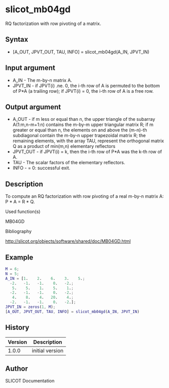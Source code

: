 # slicot_mb04gd

RQ factorization with row pivoting of a matrix.

## Syntax

- [A_OUT, JPVT_OUT, TAU, INFO] = slicot_mb04gd(A_IN, JPVT_IN)

## Input argument

- A_IN - The m-by-n matrix A.
- JPVT_IN - if JPVT(i) .ne. 0, the i-th row of A is permuted to the bottom of P\*A (a trailing row); if JPVT(i) = 0, the i-th row of A is a free row.

## Output argument

- A_OUT - if m less or equal than n, the upper triangle of the subarray A(1:m,n-m+1:n) contains the m-by-m upper triangular matrix R; if m greater or equal than n, the elements on and above the (m-n)-th subdiagonal contain the m-by-n upper trapezoidal matrix R; the remaining elements, with the array TAU, represent the orthogonal matrix Q as a product of min(m,n) elementary reflectors
- JPVT_OUT - if JPVT(i) = k, then the i-th row of P\*A was the k-th row of A.
- TAU - The scalar factors of the elementary reflectors.
- INFO - = 0: successful exit.

## Description

  <p> To compute an RQ factorization with row pivoting of a real m-by-n matrix A: P * A = R * Q.</p>

Used function(s)

MB04GD

Bibliography

http://slicot.org/objects/software/shared/doc/MB04GD.html

## Example

```matlab
M = 6;
N = 5;
A_IN = [1.    2.    6.    3.    5.;
  -2.   -1.   -1.    0.   -2.;
   5.    5.    1.    5.    1.;
  -2.   -1.   -1.    0.   -2.;
   4.    8.    4.   20.    4.;
  -2.   -1.   -1.    0.   -2.];
JPVT_IN = zeros(1, M);
[A_OUT, JPVT_OUT, TAU, INFO] = slicot_mb04gd(A_IN, JPVT_IN)
```

## History

| Version | Description     |
| ------- | --------------- |
| 1.0.0   | initial version |

## Author

SLICOT Documentation
